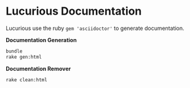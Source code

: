 # Lucurious Documentation

Lucurious use the ruby ```gem 'asciidoctor'``` to generate documentation.

**Documentation Generation**
```bash
bundle
rake gen:html
```

**Documentation Remover**
```bash
rake clean:html
```